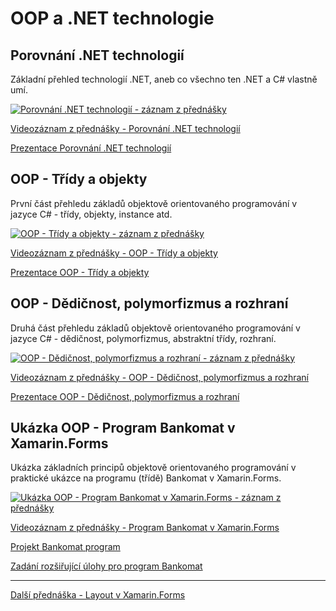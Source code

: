 # OOP a .NET technologie

## Porovnání .NET technologií

Základní přehled technologií .NET, aneb co všechno ten .NET a C# vlastně umí.

[![Porovnání .NET technologií - záznam z přednášky](https://img.youtube.com/vi/LIXC68nDkMc/0.jpg)](https://www.youtube.com/watch?v=LIXC68nDkMc)

[Videozáznam z přednášky - Porovnání .NET technologií](https://www.youtube.com/watch?v=LIXC68nDkMc)

[Prezentace Porovnání .NET technologií](https://github.com/PetrVobornik/prednasky/blob/master/Xamarin.Forms/01-OOP-a-NET/technologie-net.ppsx?raw=true)


## OOP - Třídy a objekty

První část přehledu základů objektově orientovaného programování v jazyce C# - třídy, objekty, instance atd.

[![OOP - Třídy a objekty - záznam z přednášky](https://img.youtube.com/vi/fubIDH9v4ZA/0.jpg)](https://www.youtube.com/watch?v=fubIDH9v4ZA)

[Videozáznam z přednášky - OOP - Třídy a objekty](https://www.youtube.com/watch?v=fubIDH9v4ZA)

[Prezentace OOP - Třídy a objekty](https://github.com/PetrVobornik/prednasky/raw/master/Xamarin.Forms/01-OOP-a-NET/OOP-1-tridy.ppsx)


## OOP - Dědičnost, polymorfizmus a rozhraní

Druhá část přehledu základů objektově orientovaného programování v jazyce C# - dědičnost, polymorfizmus, abstraktní třídy, rozhraní.

[![OOP - Dědičnost, polymorfizmus a rozhraní - záznam z přednášky](https://img.youtube.com/vi/VEP6cZfeNqw/0.jpg)](https://www.youtube.com/watch?v=VEP6cZfeNqw)

[Videozáznam z přednášky - OOP - Dědičnost, polymorfizmus a rozhraní](https://www.youtube.com/watch?v=VEP6cZfeNqw)

[Prezentace OOP - Dědičnost, polymorfizmus a rozhraní](https://github.com/PetrVobornik/prednasky/raw/master/Xamarin.Forms/01-OOP-a-NET/OOP-2-dedicnost.ppsx)


## Ukázka OOP - Program Bankomat v Xamarin.Forms

Ukázka základních principů objektově orientovaného programování v praktické ukázce na programu (třídě) Bankomat v Xamarin.Forms.

[![Ukázka OOP - Program Bankomat v Xamarin.Forms - záznam z přednášky](https://img.youtube.com/vi/FhzPbeIMusY/0.jpg)](https://www.youtube.com/watch?v=FhzPbeIMusY)

[Videozáznam z přednášky - Program Bankomat v Xamarin.Forms](https://www.youtube.com/watch?v=FhzPbeIMusY)

[Projekt Bankomat program](https://github.com/PetrVobornik/prednasky/tree/master/Xamarin.Forms/01-OOP-a-NET/BankomatProgram)

[Zadání rozšiřující úlohy pro program Bankomat](https://github.com/PetrVobornik/prednasky/tree/master/Xamarin.Forms/01-OOP-a-NET/uloha.md)

---

[Další přednáška - Layout v Xamarin.Forms](https://github.com/PetrVobornik/prednasky/tree/master/Xamarin.Forms/02-Layout)
